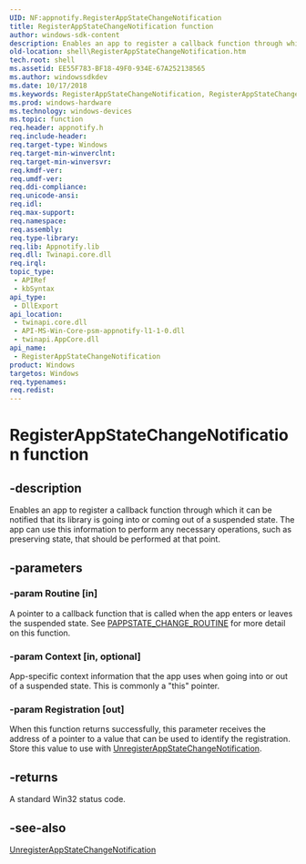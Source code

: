 ```yaml
---
UID: NF:appnotify.RegisterAppStateChangeNotification
title: RegisterAppStateChangeNotification function
author: windows-sdk-content
description: Enables an app to register a callback function through which it can be notified that its library is going into or coming out of a suspended state.
old-location: shell\RegisterAppStateChangeNotification.htm
tech.root: shell
ms.assetid: EE55F783-BF18-49F0-934E-67A252138565
ms.author: windowssdkdev
ms.date: 10/17/2018
ms.keywords: RegisterAppStateChangeNotification, RegisterAppStateChangeNotification function [Windows Shell], appnotify/RegisterAppStateChangeNotification, shell.RegisterAppStateChangeNotification
ms.prod: windows-hardware
ms.technology: windows-devices
ms.topic: function
req.header: appnotify.h
req.include-header: 
req.target-type: Windows
req.target-min-winverclnt: 
req.target-min-winversvr: 
req.kmdf-ver: 
req.umdf-ver: 
req.ddi-compliance: 
req.unicode-ansi: 
req.idl: 
req.max-support: 
req.namespace: 
req.assembly: 
req.type-library: 
req.lib: Appnotify.lib
req.dll: Twinapi.core.dll
req.irql: 
topic_type:
 - APIRef
 - kbSyntax
api_type:
 - DllExport
api_location:
 - twinapi.core.dll
 - API-MS-Win-Core-psm-appnotify-l1-1-0.dll
 - twinapi.AppCore.dll
api_name:
 - RegisterAppStateChangeNotification
product: Windows
targetos: Windows
req.typenames: 
req.redist: 
---
```


# RegisterAppStateChangeNotification function


## -description


Enables an app to register a callback function through which it can be notified that its library is going into or coming out of a suspended state. The app can use this information to perform any necessary operations, such as preserving state, that should be performed at that point.


## -parameters




### -param Routine [in]

A pointer to a callback function that is called when the app enters or leaves the suspended state. See <a href="https://msdn.microsoft.com/AA5B09FA-2016-4C9D-8DE3-CD3C6141B45A">PAPPSTATE_CHANGE_ROUTINE</a> for more detail on this function.


### -param Context [in, optional]

App-specific context information that the app uses when going into or out of a suspended state. This is commonly a "this" pointer.


### -param Registration [out]

When this function returns successfully, this parameter receives the address of a pointer to a value that can be used to identify the registration. Store this value to use with <a href="https://msdn.microsoft.com/97D92C75-5C73-4DCF-BE65-2558A1101789">UnregisterAppStateChangeNotification</a>.


## -returns



A standard Win32 status code.




## -see-also




<a href="https://msdn.microsoft.com/97D92C75-5C73-4DCF-BE65-2558A1101789">UnregisterAppStateChangeNotification</a>
 

 

